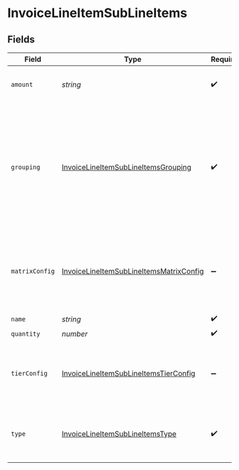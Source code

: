 # InvoiceLineItemSubLineItems


## Fields

| Field                                                                                                                                                                  | Type                                                                                                                                                                   | Required                                                                                                                                                               | Description                                                                                                                                                            | Example                                                                                                                                                                |
| ---------------------------------------------------------------------------------------------------------------------------------------------------------------------- | ---------------------------------------------------------------------------------------------------------------------------------------------------------------------- | ---------------------------------------------------------------------------------------------------------------------------------------------------------------------- | ---------------------------------------------------------------------------------------------------------------------------------------------------------------------- | ---------------------------------------------------------------------------------------------------------------------------------------------------------------------- |
| `amount`                                                                                                                                                               | *string*                                                                                                                                                               | :heavy_check_mark:                                                                                                                                                     | The total amount for this sub line item.                                                                                                                               | 9.00                                                                                                                                                                   |
| `grouping`                                                                                                                                                             | [InvoiceLineItemSubLineItemsGrouping](../../models/shared/invoicelineitemsublineitemsgrouping.md)                                                                      | :heavy_check_mark:                                                                                                                                                     | For configured prices that are split by a grouping key, this will be populated with the key and a value. The `amount` will be the values for this particular grouping. |                                                                                                                                                                        |
| `matrixConfig`                                                                                                                                                         | [InvoiceLineItemSubLineItemsMatrixConfig](../../models/shared/invoicelineitemsublineitemsmatrixconfig.md)                                                              | :heavy_minus_sign:                                                                                                                                                     | Only available if `type` is `matrix`. Contains the values of the matrix that this `sub_line_item` represents.                                                          |                                                                                                                                                                        |
| `name`                                                                                                                                                                 | *string*                                                                                                                                                               | :heavy_check_mark:                                                                                                                                                     | N/A                                                                                                                                                                    | Tier One                                                                                                                                                               |
| `quantity`                                                                                                                                                             | *number*                                                                                                                                                               | :heavy_check_mark:                                                                                                                                                     | N/A                                                                                                                                                                    | 5                                                                                                                                                                      |
| `tierConfig`                                                                                                                                                           | [InvoiceLineItemSubLineItemsTierConfig](../../models/shared/invoicelineitemsublineitemstierconfig.md)                                                                  | :heavy_minus_sign:                                                                                                                                                     | Only available if `type` is `tier`. Contains the range of units in this tier and the unit amount.                                                                      |                                                                                                                                                                        |
| `type`                                                                                                                                                                 | [InvoiceLineItemSubLineItemsType](../../models/shared/invoicelineitemsublineitemstype.md)                                                                              | :heavy_check_mark:                                                                                                                                                     | An identifier for a sub line item that is specific to a pricing model.                                                                                                 |                                                                                                                                                                        |
